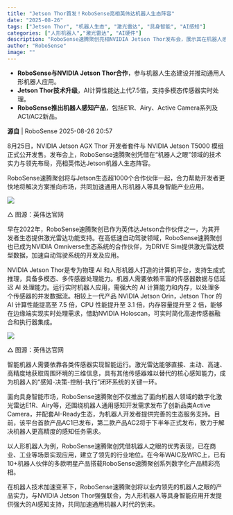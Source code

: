 ```yaml
---
title: "Jetson Thor首发！RoboSense亮相英伟达机器人生态阵容"
date: "2025-08-26"
tags: ["Jetson Thor", "机器人生态", "激光雷达", "具身智能", "AI感知"]
categories: ["人形机器人","激光雷达", "AI硬件"]
description: "RoboSense速腾聚创亮相NVIDIA Jetson Thor发布会，展示其在机器人感知领域的技术实力，并与Jetson生态合作推动通用人形机器人等具身智能应用的发展。"
author: "RoboSense"
image: ""
---
```


- **RoboSense与NVIDIA Jetson Thor合作**，参与机器人生态建设并推动通用人形机器人应用。
- **Jetson Thor技术升级**，AI计算性能达上代7.5倍，支持多模态传感器实时处理。
- **RoboSense推出机器人感知产品**，包括E1R、Airy、Active Camera系列及AC1/AC2新品。
 
**源自** | RoboSense 2025-08-26 20:57

8月25日，NVIDIA Jetson AGX Thor 开发者套件与 NVIDIA Jetson T5000 模组正式公开发售。发布会上，RoboSense速腾聚创凭借在“机器人之眼”领域的技术实力与领先布局，亮相英伟达Jetson机器人生态阵容。


RoboSense速腾聚创将与Jetson生态超1000个合作伙伴一起，合力帮助开发者更快地将解决方案推向市场，共同加速通用人形机器人等具身智能产业应用。


![](https://ai.programnotes.cn/img/ai/bf67e2beb224fac412c699fd9465d896.png)

△ 图源：英伟达官网


早在2022年，RoboSense速腾聚创已作为英伟达Jetson合作伙伴之一，为其开发者生态提供激光雷达功能支持。在高低速自动驾驶领域，RoboSense速腾聚创也已成为NVIDIA Omniverse生态系统的合作伙伴，为DRIVE Sim提供激光雷达模型数据，加速自动驾驶系统的开发及应用。


NVIDIA Jetson Thor是专为物理 AI 和人形机器人打造的计算机平台，支持生成式推理，具备多模态、多传感器处理能力。机器人需要依赖丰富的传感器数据与低延迟 AI 处理能力。运行实时机器人应用，需强大的 AI 计算能力和内存，以处理多个传感器的并发数据流。相较上一代产品 NVIDIA Jetson Orin，Jetson Thor 的 AI 计算性能提高至 7.5 倍，CPU 性能提升至 3.1 倍，内存容量提升至 2 倍，能够在边缘端实现实时处理需求，借助NVIDIA Holoscan，可实时简化高速传感器融合和执行器集成。


![](https://ai.programnotes.cn/img/ai/d2ab23d502e287491b11858ef5285526.png)

△ 图源：英伟达官网


智能机器人需要依靠各类传感器实现智能运行。激光雷达能够直接、主动、高速、高精度地获取周围环境的三维信息，具有其他传感器难以替代的核心感知能力，成为机器人的“感知-决策-控制-执行”闭环系统的关键一环。


面向具身智能市场，RoboSense速腾聚创不仅推出了面向机器人领域的数字化激光雷达E1R、Airy等，还围绕机器人通用感知开发需求发布了创新品类Active Camera，并配套AI-Ready生态，为机器人开发者提供完善的生态服务支持。目前，该平台首款产品AC1已发布，第二款产品AC2将于下半年正式发布，致力于解决机器人更高精度的感知任务需求。


以人形机器人为例，RoboSense速腾聚创凭借机器人之眼的优秀表现，已在商业、工业等场景实现应用，建立了领先的行业地位。在今年WAIC及WRC上，已有10+机器人伙伴的多款明星产品搭载RoboSense速腾聚创系列数字化产品精彩亮相。


在机器人技术加速变革下，RoboSense速腾聚创将以业内领先的机器人之眼的产品实力，与NVIDIA Jetson Thor强强联合，为人形机器人等具身智能应用开发提供强大的AI感知支持，共同加速通用机器人时代的到来。



